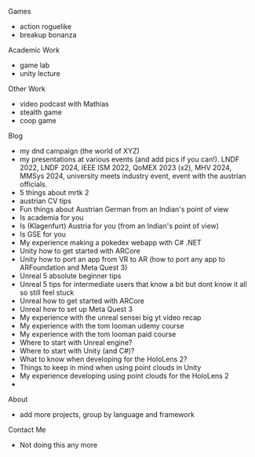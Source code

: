 Games
- action roguelike
- breakup bonanza

Academic Work
- game lab
- unity lecture

Other Work
- video podcast with Mathias
- stealth game
- coop game


Blog
- my dnd campaign (the world of XYZ)
- my presentations at various events (and add pics if you can!). LNDF 2022, LNDF 2024, IEEE ISM 2022, QoMEX 2023 (x2), MHV 2024, MMSys 2024, university meets industry event, event with the austrian officials. 
- 5 things about mrtk 2
- austrian CV tips
- Fun things about Austrian German from an Indian's point of view
- Is academia for you
- Is (Klagenfurt) Austria for you (from an Indian's point of view)
- Is GSE for you
- My experience making a pokedex webapp with C# .NET
- Unity how to get started with ARCore
- Unity how to port an app from VR to AR (how to port any app to ARFoundation and Meta Quest 3)
- Unreal 5 absolute beginner tips
- Unreal 5 tips for intermediate users that know a bit but dont know it all so still feel stuck
- Unreal how to get started with ARCore
- Unreal how to set up Meta Quest 3
- My experience with the unreal sensei big yt video recap
- My experience with the tom looman udemy course
- My experience with the tom looman paid course
- Where to start with Unreal engine?
- Where to start with Unity (and C#)?
- What to know when developing for the HoloLens 2?
- Things to keep in mind when using point clouds in Unity
- My experience developing using point clouds for the HoloLens 2
- 

About
- add more projects, group by language and framework

Contact Me
 - Not doing this any more